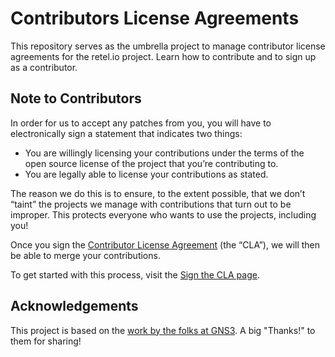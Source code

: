 # Contributors License Agreements

This repository serves as the umbrella project to manage contributor license agreements for the retel.io project.
Learn how to contribute and to sign up as a contributor.

Note to Contributors
--------------------

In order for us to accept any patches from you, you will have to electronically sign a statement that indicates two things:

* You are willingly licensing your contributions under the terms of the open source license of the project that you’re contributing to.
* You are legally able to license your contributions as stated.

The reason we do this is to ensure, to the extent possible, that we don’t “taint” the projects we manage with contributions that turn out to be improper. This protects everyone who wants to use the projects, including you!

Once you sign the [Contributor License Agreement](cla.md) (the “CLA”), we will then be able to merge your contributions.

To get started with this process, visit the [Sign the CLA page](sign-cla.md).

Acknowledgements
----------------
This project is based on the [work by the folks at GNS3](https://github.com/GNS3/cla). A big "Thanks!" to them for sharing!

